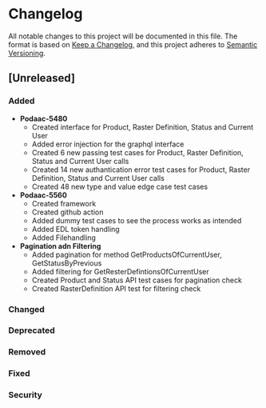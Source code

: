 # Changelog
All notable changes to this project will be documented in this file.
The format is based on [Keep a Changelog](http://keepachangelog.com/en/1.0.0/),
and this project adheres to [Semantic Versioning](https://semver.org/spec/v2.0.0.html).
## [Unreleased]
### Added
- **Podaac-5480**
    - Created interface for Product, Raster Definition, Status and Current User
    - Added error injection for the graphql interface
    - Created 6 new passing test cases for Product, Raster Definition, Status and Current User calls
    - Created 14 new authantication error test cases for Product, Raster Definition, Status and Current User calls
    - Created 48 new type and value edge case test cases
- **Podaac-5560**
    - Created framework
    - Created github action
    - Added dummy test cases to see the process works as intended
    - Added EDL token handling
    - Added Filehandling
- **Pagination adn Filtering**
    - Added pagination for method GetProductsOfCurrentUser, GetStatusByPrevious
    - Added filtering for GetResterDefintionsOfCurrentUser
    - Created Product and Status API test cases for pagination check
    - Created RasterDefinition API test for filtering check
### Changed
### Deprecated
### Removed
### Fixed
### Security
